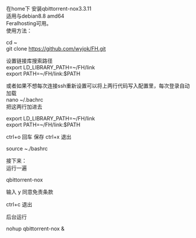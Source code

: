 在home下 安装qbittorrent-nox3.3.11  
适用与debian8.8 amd64  
Feralhosting可用。  
使用方法：  

cd ~  
git clone https://github.com/wyjok/FH.git  
  
设置链接库搜索路径  
export LD_LIBRARY_PATH=~/FH/link  
export PATH=~/FH/link:$PATH  
  
  
或者如果不想每次连接ssh重新设置可以将上两行代码写入配置里，每次登录自动加载  
nano ~/.bachrc  
把这两行加进去  
      
export LD_LIBRARY_PATH=~/FH/link  
export PATH=~/FH/link:$PATH  
      
ctrl+o 回车 保存 ctrl+x 退出  
      
source ~./bashrc  
      
  
  
接下来：  
运行一遍  
      
qbittorrent-nox   
      
输入 y 同意免责条款  

ctrl+c 退出  

后台运行  
      
nohup qbittorrent-nox &  
      
